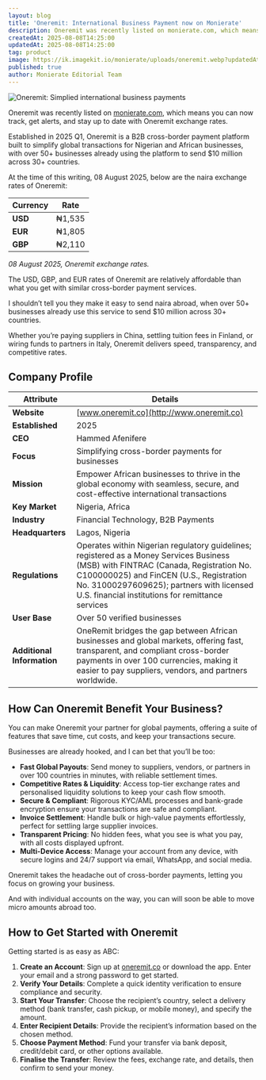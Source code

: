 ```yaml
---
layout: blog
title: 'Oneremit: International Business Payment now on Monierate'
description: Oneremit was recently listed on monierate.com, which means you can now track, get alerts, and stay up to date with Oneremit exchange rates. Launched in 2025, Oneremit is a B2B cross-border payment platform built to simplify global transactions for Nigerian and African businesses, with over 50+ businesses already using the platform to send $10 million across 30+ countries.
createdAt: 2025-08-08T14:25:00
updatedAt: 2025-08-08T14:25:00
tag: product
image: https://ik.imagekit.io/monierate/uploads/oneremit.webp?updatedAt=1754657309509
published: true
author: Monierate Editorial Team
---
```

![Oneremit: Simplied international business payments](https://ik.imagekit.io/monierate/uploads/oneremit.webp?updatedAt=1754657309509)

Oneremit was recently listed on [monierate.com](http://monierate.com/), which means you can now track, get alerts, and stay up to date with Oneremit exchange rates.

Established in 2025 Q1, Oneremit is a B2B cross-border payment platform built to simplify global transactions for Nigerian and African businesses, with over 50+ businesses already using the platform to send $10 million across 30+ countries.

At the time of this writing, 08 August 2025, below are the naira exchange rates of Oneremit:

| Currency | Rate |
| --- | --- |
| **USD** | ₦1,535 |
| **EUR** | ₦1,805 |
| **GBP** | ₦2,110 |

_08 August 2025, Oneremit exchange rates._

The USD, GBP, and EUR rates of Oneremit are relatively affordable than what you get with similar cross-border payment services.

I shouldn’t tell you they make it easy to send naira abroad, when over 50+ businesses already use this service to send $10 million across 30+ countries.

Whether you’re paying suppliers in China, settling tuition fees in Finland, or wiring funds to partners in Italy, Oneremit delivers speed, transparency, and competitive rates.

## Company Profile

| Attribute                  | Details                                                                                                                                                                                                                                                                       |
| -------------------------- | ------------------------------------------------------------------------------------------------------------------------------------------------------------------------------------------------------------------------------------------------------------------------------- |
| **Website**                | [www.oneremit.co](http://www.oneremit.co)                                                                                                                                                                                                                                       |
| **Established**            | 2025                                                                                                                                                                                                                                                                            |
| **CEO**                    | Hammed Afenifere                                                                                                                                                                                                                                                                |
| **Focus**                  | Simplifying cross-border payments for businesses                                                                                                                                                                                                                                |
| **Mission**                | Empower African businesses to thrive in the global economy with seamless, secure, and cost-effective international transactions                                                                                                                                                 |
| **Key Market**             | Nigeria, Africa                                                                                                                                                                                                                                                                 |
| **Industry**               | Financial Technology, B2B Payments                                                                                                                                                                                                                                              |
| **Headquarters**           | Lagos, Nigeria                                                                                                                                                                                                                                                                  |
| **Regulations**            | Operates within Nigerian regulatory guidelines; registered as a Money Services Business (MSB) with FINTRAC (Canada, Registration No. C100000025) and FinCEN (U.S., Registration No. 31000297609625); partners with licensed U.S. financial institutions for remittance services |
| **User Base**              | Over 50 verified businesses                                                                                                                                                                                                                                                     |
| **Additional Information** | OneRemit bridges the gap between African businesses and global markets, offering fast, transparent, and compliant cross-border payments in over 100 currencies, making it easier to pay suppliers, vendors, and partners worldwide.                                             |

## How Can Oneremit Benefit Your Business?

You can make Oneremit your partner for global payments, offering a suite of features that save time, cut costs, and keep your transactions secure. 

Businesses are already hooked, and I can bet that you’ll be too:

- **Fast Global Payouts**: Send money to suppliers, vendors, or partners in over 100 countries in minutes, with reliable settlement times.
- **Competitive Rates & Liquidity**: Access top-tier exchange rates and personalised liquidity solutions to keep your cash flow smooth.
- **Secure & Compliant**: Rigorous KYC/AML processes and bank-grade encryption ensure your transactions are safe and compliant.
- **Invoice Settlement**: Handle bulk or high-value payments effortlessly, perfect for settling large supplier invoices.
- **Transparent Pricing**: No hidden fees, what you see is what you pay, with all costs displayed upfront.
- **Multi-Device Access**: Manage your account from any device, with secure logins and 24/7 support via email, WhatsApp, and social media.

Oneremit takes the headache out of cross-border payments, letting you focus on growing your business. 

And with individual accounts on the way, you can will soon be able to move micro amounts abroad too.

## How to Get Started with Oneremit

Getting started is as easy as ABC:

1. **Create an Account**: Sign up at [oneremit.co](https://app.oneremit.co/signup) or download the app. Enter your email and a strong password to get started.
2. **Verify Your Details**: Complete a quick identity verification to ensure compliance and security.
3. **Start Your Transfer**: Choose the recipient’s country, select a delivery method (bank transfer, cash pickup, or mobile money), and specify the amount.
4. **Enter Recipient Details**: Provide the recipient’s information based on the chosen method.
5. **Choose Payment Method**: Fund your transfer via bank deposit, credit/debit card, or other options available.
6. **Finalise the Transfer**: Review the fees, exchange rate, and details, then confirm to send your money.
